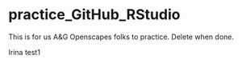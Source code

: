 # practice_GitHub_RStudio

This is for us A&G Openscapes folks to practice. Delete when done.

Irina test1

